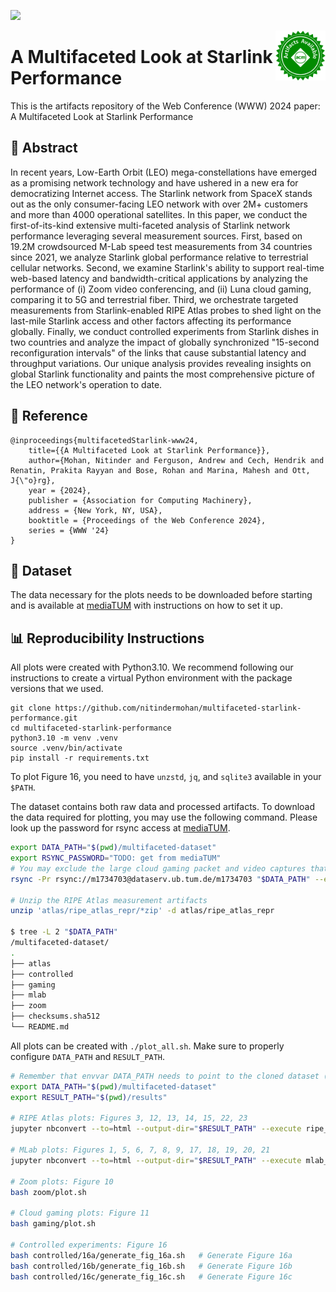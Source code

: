 [![](https://img.shields.io/badge/WWW'24-Paper-blue)]()

<img width="80em" src="artifacts_available.jpg" align="right" />

# A Multifaceted Look at Starlink Performance

This is the artifacts repository of the Web Conference (WWW) 2024 paper: A Multifaceted Look at Starlink Performance

## 📖 Abstract
In recent years, Low-Earth Orbit (LEO) mega-constellations have emerged as a promising network technology and have ushered in a new era for democratizing Internet access. The Starlink network from SpaceX stands out as the only consumer-facing LEO network with over 2M+ customers and more than 4000 operational satellites. In this paper, we conduct the first-of-its-kind extensive multi-faceted analysis of Starlink network performance leveraging several measurement sources. First, based on 19.2M crowdsourced M-Lab speed test measurements from 34 countries since 2021, we analyze Starlink global performance relative to terrestrial cellular networks. Second, we examine Starlink's ability to support real-time web-based latency and bandwidth-critical applications by analyzing the performance of (i) Zoom video conferencing, and (ii) Luna cloud gaming, comparing it to 5G and terrestrial fiber. Third, we orchestrate targeted measurements from Starlink-enabled RIPE Atlas probes to shed light on the last-mile Starlink access and other factors affecting its performance globally. Finally, we conduct controlled experiments from Starlink dishes in two countries and analyze the impact of globally synchronized "15-second reconfiguration intervals" of the links that cause substantial latency and throughput variations. Our unique analysis provides revealing insights on global Starlink functionality and paints the most comprehensive picture of the LEO network's operation to date.

## 📝 Reference 
```
@inproceedings{multifacetedStarlink-www24,
	title={{A Multifaceted Look at Starlink Performance}},
  	author={Mohan, Nitinder and Ferguson, Andrew and Cech, Hendrik and Renatin, Prakita Rayyan and Bose, Rohan and Marina, Mahesh and Ott, J{\"o}rg},
	year = {2024}, 
	publisher = {Association for Computing Machinery}, 
	address = {New York, NY, USA}, 
	booktitle = {Proceedings of the Web Conference 2024},
	series = {WWW '24}
}
```

## 💾 Dataset

The data necessary for the plots needs to be downloaded before starting and is available at [mediaTUM](https://mediatum.ub.tum.de/1734703) with instructions on how to set it up. 


## 📊 Reproducibility Instructions
All plots were created with Python3.10. We recommend following our instructions to create a virtual Python environment with the package versions that we used.

```
git clone https://github.com/nitindermohan/multifaceted-starlink-performance.git
cd multifaceted-starlink-performance
python3.10 -m venv .venv
source .venv/bin/activate
pip install -r requirements.txt
```

To plot Figure 16, you need to have `unzstd`, `jq`, and `sqlite3` available in your `$PATH`.

The dataset contains both raw data and processed artifacts. To download the data required for plotting, you may use the following command. Please look up the password for rsync access at [mediaTUM](https://mediatum.ub.tum.de/1734703).

``` sh
export DATA_PATH="$(pwd)/multifaceted-dataset"
export RSYNC_PASSWORD="TODO: get from mediaTUM"
# You may exclude the large cloud gaming packet and video captures that are not required for recreating our plots
rsync -Pr rsync://m1734703@dataserv.ub.tum.de/m1734703 "$DATA_PATH" --exclude={'*mkv','dump.pcapng','dump_for_ip.pcapng'}

# Unzip the RIPE Atlas measurement artifacts
unzip 'atlas/ripe_atlas_repr/*zip' -d atlas/ripe_atlas_repr

$ tree -L 2 "$DATA_PATH"
/multifaceted-dataset/
.
├── atlas
├── controlled
├── gaming
├── mlab
├── zoom
├── checksums.sha512
└── README.md
```

All plots can be created with `./plot_all.sh`. Make sure to properly configure `DATA_PATH` and `RESULT_PATH`.
``` sh
# Remember that envvar DATA_PATH needs to point to the cloned dataset (see the previous step)
export DATA_PATH="$(pwd)/multifaceted-dataset"
export RESULT_PATH="$(pwd)/results"

# RIPE Atlas plots: Figures 3, 12, 13, 14, 15, 22, 23
jupyter nbconvert --to=html --output-dir="$RESULT_PATH" --execute ripe_atlas_figures/ripe_atlas_repr.ipynb

# MLab plots: Figures 1, 5, 6, 7, 8, 9, 17, 18, 19, 20, 21
jupyter nbconvert --to=html --output-dir="$RESULT_PATH" --execute mlab_figures/mlab_concise.ipynb

# Zoom plots: Figure 10
bash zoom/plot.sh

# Cloud gaming plots: Figure 11
bash gaming/plot.sh

# Controlled experiments: Figure 16
bash controlled/16a/generate_fig_16a.sh   # Generate Figure 16a
bash controlled/16b/generate_fig_16b.sh   # Generate Figure 16b
bash controlled/16c/generate_fig_16c.sh   # Generate Figure 16c
```
